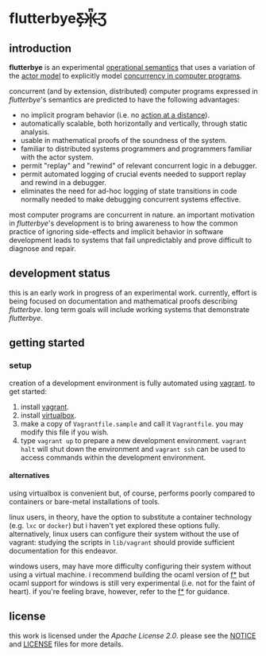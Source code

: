 flutterbyeƸ̵̡Ӝ̵̨̄Ʒ 
=============

introduction
------------

**flutterbye** is an experimental [operational semantics](https://en.wikipedia.org/wiki/Operational_semantics) that uses a variation of the [actor model](https://en.wikipedia.org/wiki/Actor_model) to explicitly model [concurrency in computer programs](https://en.wikipedia.org/wiki/Concurrent_computing).

concurrent (and by extension, distributed) computer programs expressed in *flutterbye*'s semantics are predicted to have the following advantages:

- no implicit program behavior (i.e. no [action at a distance](https://en.wikipedia.org/wiki/Action_at_a_distance_%28computer_programming%29)).
- automatically scalable, both horizontally and vertically, through static analysis.
- usable in mathematical proofs of the soundness of the system.
- familiar to distributed systems programmers and programmers familiar with the actor system.
- permit "replay" and "rewind" of relevant concurrent logic in a debugger.
- permit automated logging of crucial events needed to support replay and rewind in a debugger.
- eliminates the need for ad-hoc logging of state transitions in code normally needed to make debugging concurrent systems effective.

most computer programs are concurrent in nature. an important motivation in *flutterbye*'s development is to bring awareness to how the common practice of ignoring side-effects and implicit behavior in software development leads to systems that fail unpredictably and prove difficult to diagnose and repair.

development status
------------------

this is an early work in progress of an experimental work. currently, effort is being focused on documentation and mathematical proofs describing *flutterbye*. long term goals will include working systems that demonstrate *flutterbye*.

getting started
---------------

### setup

creation of a development environment is fully automated using [vagrant](http://vagrantup.com). to get started:

1. install [vagrant](http://vagrantup.com).
2. install [virtualbox](http://virtualbox.org).
3. make a copy of `Vagrantfile.sample` and call it `Vagrantfile`. you may modify this file if you wish.
4. type `vagrant up` to prepare a new development environment. `vagrant halt` will shut down the environment and `vagrant ssh` can be used to access commands within the development environment.  

#### alternatives

using virtualbox is convenient but, of course, performs poorly compared to containers or bare-metal installations of tools. 

linux users, in theory, have the option to substitute a container technology (e.g. `lxc` or `docker`) but i haven't yet explored these options fully. alternatively, linux users can configure their system without the use of vagrant: studying the scripts in `lib/vagrant` should provide sufficient documentation for this endeavor.

windows users, may have more difficulty configuring their system without using a virtual machine. i recommend building the ocaml version of [f*](http://fstar-lang.org) but ocaml support for windows is still very experimental (i.e. not for the faint of heart). if you're feeling brave, however, refer to the [f*](http://fstar-lang.org) for guidance.

license
-------

this work is licensed under the *Apache License 2.0*. please see the [NOTICE](./NOTICE) and [LICENSE](./LICENSE) files for more details.
